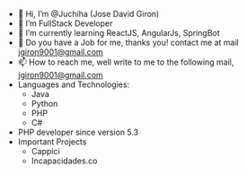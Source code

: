 - 👋 Hi, I’m @Juchiha (Jose David Giron)
- 👀 I’m FullStack Developer
- 🌱 I’m currently learning ReactJS, AngularJs, SpringBot
- 💞️ Do you have a Job for me, thanks you! contact me at mail jgiron9001@gmail.com 
- 📫 How to reach me, well write to me to the following mail, jgiron9001@gmail.com
- Languages and Technologies:
    - Java
    - Python
    - PHP
    - C#
- PHP developer since version 5.3
- Important Projects 
  - Cappici
  - Incapacidades.co
<!---
Juchiha/Juchiha is a ✨ special ✨ repository because its `README.md` (this file) appears on your GitHub profile.
You can click the Preview link to take a look at your changes.
--->
